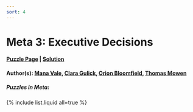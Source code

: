 ```yaml
---
sort: 4
---
```


# Meta 3: Executive Decisions

#### [Puzzle Page](3-p.pdf) | [Solution](3.pdf)
#### Author(s): [Mana Vale](../../../../search.html?q=Mana+Vale), [Clara Gulick](../../../../search.html?q=Clara+Gulick), [Orion Bloomfield](../../../../search.html?q=Orion+Bloomfield), [Thomas Mowen](../../../../search.html?q=Thomas+Mowen)

##### Puzzles in Meta:
{% include list.liquid all=true %}